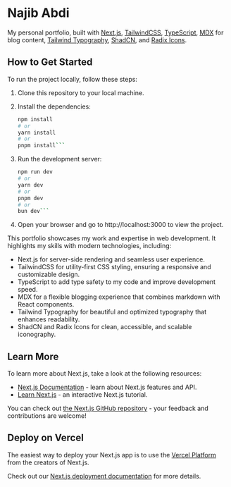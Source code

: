 # Najib Abdi

My personal portfolio, built with [Next.js](https://nextjs.org), [TailwindCSS](https://tailwindcss.com), [TypeScript](https://www.typescriptlang.org), [MDX](https://mdxjs.com) for blog content, [Tailwind Typography](https://github.com/tailwindlabs/tailwindcss-typography), [ShadCN](https://github.com/ShadCN), and [Radix Icons](https://www.radix-ui.com/icons).

## How to Get Started

To run the project locally, follow these steps:

1. Clone this repository to your local machine.
2. Install the dependencies:

   ```bash
   npm install
   # or
   yarn install
   # or
   pnpm install```

3. Run the development server: 

    ```bash
    npm run dev
    # or
    yarn dev
    # or
    pnpm dev
    # or
    bun dev```
4. Open your browser and go to http://localhost:3000 to view the project.

This portfolio showcases my work and expertise in web development. It highlights my skills with modern technologies, including:

- Next.js for server-side rendering and seamless user experience.
- TailwindCSS for utility-first CSS styling, ensuring a responsive and customizable design.
- TypeScript to add type safety to my code and improve development speed.
- MDX for a flexible blogging experience that combines markdown with React components.
- Tailwind Typography for beautiful and optimized typography that enhances readability.
- ShadCN and Radix Icons for clean, accessible, and scalable iconography.

## Learn More

To learn more about Next.js, take a look at the following resources:

- [Next.js Documentation](https://nextjs.org/docs) - learn about Next.js features and API.
- [Learn Next.js](https://nextjs.org/learn) - an interactive Next.js tutorial.

You can check out [the Next.js GitHub repository](https://github.com/vercel/next.js) - your feedback and contributions are welcome!

## Deploy on Vercel

The easiest way to deploy your Next.js app is to use the [Vercel Platform](https://vercel.com/new?utm_medium=default-template&filter=next.js&utm_source=create-next-app&utm_campaign=create-next-app-readme) from the creators of Next.js.

Check out our [Next.js deployment documentation](https://nextjs.org/docs/app/building-your-application/deploying) for more details.

